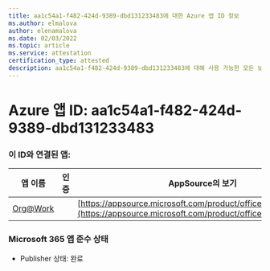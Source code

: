 ```yaml
---
title: aa1c54a1-f482-424d-9389-dbd131233483에 대한 Azure 앱 ID 정보
ms.author: elmalova
author: elenamalova
ms.date: 02/03/2022
ms.topic: article
ms.service: attestation
certification_type: attested
description: aa1c54a1-f482-424d-9389-dbd131233483에 대해 사용 가능한 모든 보안 및 규정 준수 정보입니다.
---
```

# <a name="azure-app-id-aa1c54a1-f482-424d-9389-dbd131233483"></a>Azure 앱 ID: aa1c54a1-f482-424d-9389-dbd131233483


### <a name="apps-associated-with-this-id"></a>이 ID와 연결된 앱:
| **앱 이름** | **인증** | **AppSource의 보기** |
|--------------|---------------|-----------------------|
| [Org@Work](https://docs.microsoft.com/microsoft-365-app-certification/forward/WA200002461) |  | [https://appsource.microsoft.com/product/office/WA200002461](https://appsource.microsoft.com/product/office/WA200002461) |

### <a name="microsoft-365-app-compliance-status"></a>Microsoft 365 앱 준수 상태
- Publisher 상태: 완료
